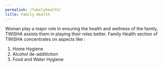 ```yaml
---
permalink: /familyhealth/
title: Family Health 
---
```


Woman play a major role in ensuring the health and wellness of the family, TWISHA assists them in playing their roles better. Family Health section of TWISHA concentrates on aspects like :
1. Home Hygiene
2. Alcohol de-additiction
3. Food and Water Hygiene

